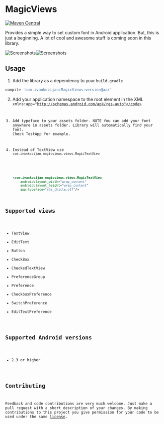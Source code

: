 MagicViews
==========
[![Maven Central](https://maven-badges.herokuapp.com/maven-central/com.ivankocijan/MagicViews/badge.svg)](https://maven-badges.herokuapp.com/maven-central/com.ivankocijan/MagicViews)

Provides a simple way to set custom font in Android application. But, this is just a beginning. A lot of cool and awesome stuff is coming soon in this library.

![Screenshots](https://raw.github.com/ikocijan/MagicViews/master/screenshot.jpg)![Screenshots](https://raw.github.com/ikocijan/MagicViews/master/screenshoot_2.png)

## Usage

1) Add the library as a dependency to your ```build.gradle```

```groovy
compile 'com.ivankocijan:MagicViews:version@aar'
```

2) Add your application namespace to the root element in the XML
    <code>xmlns:app="http://schemas.android.com/apk/res-auto"</code> 

3) Add typeface to your assets folder. NOTE You can add your font anywhere in assets folder. Library will automatically find your font. Check TestApp for example.

4) Instead of TextView use <code>com.ivankocijan.magicviews.views.MagicTextView</code>

```xml
    <com.ivankocijan.magicviews.views.MagicTextView
        android:layout_width="wrap_content"
        android:layout_height="wrap_content"
        app:typeFace="cha_chicle.otf"/>
```

## Supported views
* TextView
* EditText
* Button
* CheckBox
* CheckedTextView
* PreferenceGroup
* Preference
* CheckboxPreference
* SwitchPreference
* EditTextPreference

## Supported Android versions
* 2.3 or higher

## Contributing

Feedback and code contributions are very much welcome. Just make a pull request with a short description of your changes. By making contributions to this project you give permission for your code to be used under the same [license](LICENSE).
    
